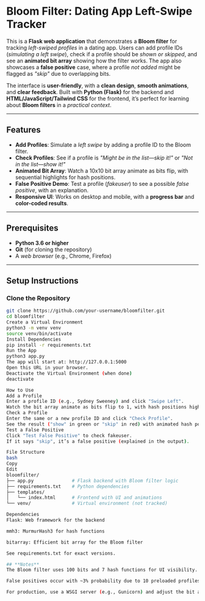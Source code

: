 # **Bloom Filter: Dating App Left-Swipe Tracker**

This is a **Flask web application** that demonstrates a **Bloom filter** for tracking *left-swiped profiles* in a dating app. Users can add profile IDs (*simulating a left swipe*), check if a profile should be *shown or skipped*, and see an **animated bit array** showing how the filter works. The app also showcases a **false positive** case, where a profile *not added* might be flagged as *"skip"* due to overlapping bits.

The interface is **user-friendly**, with a **clean design**, **smooth animations**, and **clear feedback**. Built with **Python (Flask)** for the backend and **HTML/JavaScript/Tailwind CSS** for the frontend, it’s perfect for learning about **Bloom filters** in a *practical context*.

---

## **Features**

- **Add Profiles**: Simulate a *left swipe* by adding a profile ID to the Bloom filter.
- **Check Profiles**: See if a profile is *"Might be in the list—skip it!"* or *"Not in the list—show it!"*
- **Animated Bit Array**: Watch a 10x10 bit array animate as bits flip, with sequential highlights for hash positions.
- **False Positive Demo**: Test a profile (*fakeuser*) to see a possible *false positive*, with an explanation.
- **Responsive UI**: Works on desktop and mobile, with a **progress bar** and **color-coded results**.

---

## **Prerequisites**

- **Python 3.6 or higher**
- **Git** (for cloning the repository)
- A *web browser* (e.g., Chrome, Firefox)

---

## **Setup Instructions**

### **Clone the Repository**
```bash
git clone https://github.com/your-username/bloomfilter.git
cd bloomfilter
Create a Virtual Environment
python3 -m venv venv
source venv/bin/activate
Install Dependencies
pip install -r requirements.txt
Run the App
python3 app.py
The app will start at: http://127.0.0.1:5000
Open this URL in your browser.
Deactivate the Virtual Environment (when done)
deactivate

How to Use
Add a Profile
Enter a profile ID (e.g., Sydney Sweeney) and click "Swipe Left".
Watch the bit array animate as bits flip to 1, with hash positions highlighted.
Check a Profile
Enter the same or a new profile ID and click "Check Profile".
See the result ("show" in green or "skip" in red) with animated hash positions.
Test a False Positive
Click "Test False Positive" to check fakeuser.
If it says "skip", it’s a false positive (explained in the output).

File Structure
bash
Copy
Edit
bloomfilter/
├── app.py              # Flask backend with Bloom filter logic
├── requirements.txt    # Python dependencies
├── templates/
│   └── index.html      # Frontend with UI and animations
└── venv/               # Virtual environment (not tracked)

Dependencies
Flask: Web framework for the backend

mmh3: MurmurHash3 for hash functions

bitarray: Efficient bit array for the Bloom filter

See requirements.txt for exact versions.

## **Notes**
The Bloom filter uses 100 bits and 7 hash functions for UI visibility. Adjust size in app.py for larger filters (e.g., 1,000,000).

False positives occur with ~3% probability due to 10 preloaded profiles. Add more profiles to increase this chance.

For production, use a WSGI server (e.g., Gunicorn) and adjust the bit array size.
